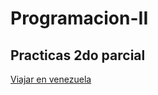 # Programacion-II

## Practicas 2do parcial

[Viajar en venezuela](https://progra102777416.wordpress.com)